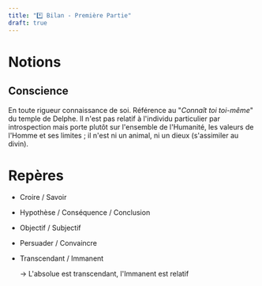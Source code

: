 ```yaml
---
title: "*️⃣ Bilan - Première Partie"
draft: true
---
```


# Notions
## Conscience
En toute rigueur connaissance de soi. Référence au "*Connaît toi toi-même*" du temple de Delphe.
Il n'est pas relatif à l'individu particulier par introspection mais porte plutôt sur l'ensemble de l'Humanité,
les valeurs de l'Homme et ses limites ; il n'est ni un animal, ni un dieux (s'assimiler au divin).

# Repères
 - Croire / Savoir
 - Hypothèse / Conséquence / Conclusion
 - Objectif / Subjectif
 - Persuader / Convaincre
 - Transcendant / Immanent

   -> L'absolue est transcendant, l'Immanent est relatif